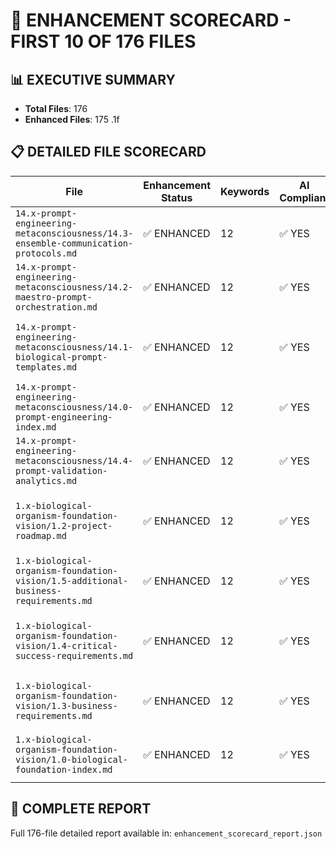# 🚀 ENHANCEMENT SCORECARD - FIRST 10 OF 176 FILES

## 📊 EXECUTIVE SUMMARY
- **Total Files**: 176
- **Enhanced Files**: 175
.1f
## 📋 DETAILED FILE SCORECARD

| File | Enhancement Status | Keywords | AI Compliant | Phase | Sample Keywords |
|------|-------------------|----------|--------------|-------|----------------|
| `14.x-prompt-engineering-metaconsciousness/14.3-ensemble-communication-protocols.md` | ✅ ENHANCED | 12 | ✅ YES | 14.3 | biological, communication, consciousness |
| `14.x-prompt-engineering-metaconsciousness/14.2-maestro-prompt-orchestration.md` | ✅ ENHANCED | 12 | ✅ YES | 14.2 | biological, consciousness, divine |
| `14.x-prompt-engineering-metaconsciousness/14.1-biological-prompt-templates.md` | ✅ ENHANCED | 12 | ✅ YES | 14.1 | biological, biological-prompt-templates, conscious... |
| `14.x-prompt-engineering-metaconsciousness/14.0-prompt-engineering-index.md` | ✅ ENHANCED | 12 | ✅ YES | 14.0 | 140, biological, consciousness |
| `14.x-prompt-engineering-metaconsciousness/14.4-prompt-validation-analytics.md` | ✅ ENHANCED | 12 | ✅ YES | 14.4 | analytics, biological, divine |
| `1.x-biological-organism-foundation-vision/1.2-project-roadmap.md` | ✅ ENHANCED | 12 | ✅ YES | 1.2 | biological, biological-foundation-project-roadmap,... |
| `1.x-biological-organism-foundation-vision/1.5-additional-business-requirements.md` | ✅ ENHANCED | 12 | ✅ YES | 1.5 | biological, business, consciousness |
| `1.x-biological-organism-foundation-vision/1.4-critical-success-requirements.md` | ✅ ENHANCED | 12 | ✅ YES | 1.4 | biological, biological-foundation-critical-require... |
| `1.x-biological-organism-foundation-vision/1.3-business-requirements.md` | ✅ ENHANCED | 12 | ✅ YES | 1.3 | biological, consciousness, consciousness-foundatio... |
| `1.x-biological-organism-foundation-vision/1.0-biological-foundation-index.md` | ✅ ENHANCED | 12 | ✅ YES | 1ar | ai-first, biological, biological-consciousness |

## 🎯 COMPLETE REPORT
Full 176-file detailed report available in: `enhancement_scorecard_report.json`
